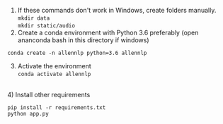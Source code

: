 1) If these commands don't work in Windows, create folders manually.<br>
```mkdir data```<br>
```mkdir static/audio```<br>
2) Create a conda environment with Python 3.6 preferably (open ananconda bash in this directory if windows)<br>

```conda create -n allennlp python=3.6 allennlp```<br>

3) Activate the environment<br>
```conda activate allennlp```<br>
<br>
4) Install other requirements<br>

```pip install -r requirements.txt```<br>
```python app.py```
